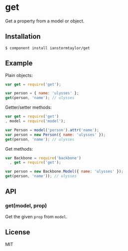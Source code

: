 
# get

  Get a property from a model or object.

## Installation

    $ component install ianstormtaylor/get

## Example

Plain objects:    
```js
var get = require('get');

var person = { name: 'ulysses' };
get(person, 'name'); // ulysses
```

Getter/setter methods:
```js
var get = require('get')
, model = require('model');

var Person = model('person').attr('name');
var person = new Person({ name: 'ulysses' });
get(person, 'name'); // ulysses
```

Get methods:
```js
var Backbone = require('backbone')
  , get = require('get');

var person = new Backbone.Model({ name: 'ulysses' });
get(person, 'name')); // ulysses
```

## API

### get(model, prop)
  Get the given `prop` from `model`.

## License

  MIT

